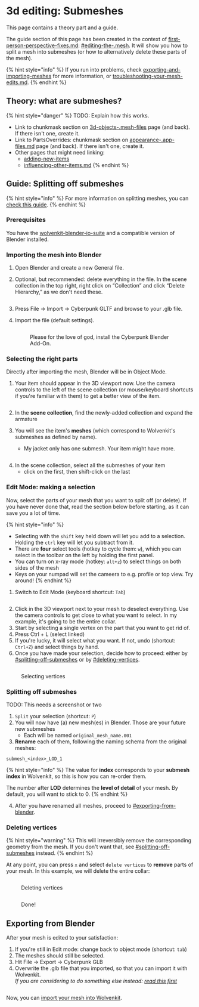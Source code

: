 # 3d editing: Submeshes

This page contains a theory part and a guide.

The guide section of this page has been created in the context of [first-person-perspective-fixes.md](../modding-guides/items-equipment/first-person-perspective-fixes.md "mention"): [#editing-the-.mesh](../modding-guides/items-equipment/first-person-perspective-fixes.md#editing-the-.mesh "mention"). It will show you how to split a mesh into submeshes (or how to alternatively delete these parts of the mesh).

{% hint style="info" %}
If you run into problems, check [exporting-and-importing-meshes](exporting-and-importing-meshes/ "mention") for more information, or [troubleshooting-your-mesh-edits.md](troubleshooting-your-mesh-edits.md "mention").
{% endhint %}

## Theory: what are submeshes?

{% hint style="danger" %}
TODO: Explain how this works.&#x20;

* Link to chunkmask section on [3d-objects-.mesh-files](../files-and-what-they-do/3d-objects-.mesh-files/ "mention") page (and back). If there isn't one, create it.
* Link to PartsOverrides: chunkmask section on [appearance-.app-files.md](../files-and-what-they-do/appearance-.app-files.md "mention") page (and back). If there isn't one, create it.
* Other pages that might need linking:
  * [adding-new-items](../modding-guides/items-equipment/adding-new-items/ "mention")
  * [influencing-other-items.md](../modding-guides/items-equipment/influencing-other-items.md "mention")
{% endhint %}

## Guide: Splitting off submeshes

{% hint style="info" %}
For more information on splitting meshes, you can [check this guide](../modding-guides/everything-else/textured-items-and-cyberpunk-materials.md#step-2-processing-the-downloaded-mesh).
{% endhint %}

### Prerequisites

You have the [wolvenkit-blender-io-suite](../modding-tools/wolvenkit-blender-io-suite/ "mention") and a compatible version of Blender installed.

### Importing the mesh into Blender

1. Open Blender and create a new General file.&#x20;
2.  Optional, but recommended: delete everything in the file. In the scene collection in the top right, right click on “Collection” and click “Delete Hierarchy,” as we don't need these.

    <figure><img src="../../.gitbook/assets/first_person_fixes_12.png" alt=""><figcaption></figcaption></figure>
3. Press File → Import → Cyberpunk GLTF and browse to your .glb file.
4.  Import the file (default settings).

    <figure><img src="../../.gitbook/assets/first_person_fixes_11.png" alt=""><figcaption><p>Please for the love of god, install the Cyberpunk Blender Add-On.</p></figcaption></figure>



### Selecting the right parts

Directly after importing the mesh, Blender will be in Object Mode.

1.  Your item should appear in the 3D viewport now. Use the camera controls to the left of the scene collection (or mouse/keyboard shortcuts if you're familiar with them) to get a better view of the item.

    <figure><img src="../../.gitbook/assets/first_person_fixes_10.png" alt=""><figcaption></figcaption></figure>
2. In the **scene collection**, find the newly-added collection and expand the armature
3. You will see the item's **meshes** (which correspond to Wolvenkit's submeshes as defined by name).
   * My jacket only has one submesh. Your item might have more.&#x20;

<figure><img src="../../.gitbook/assets/first_person_fixes_9.png" alt=""><figcaption></figcaption></figure>

4. In the scene collection, select all the submeshes of your item
   * click on the first, then shift-click on the last

### Edit Mode: making a selection

Now, select the parts of your mesh that you want to split off (or delete). If you have never done that, read the section below before starting, as it can save you a lot of time.

{% hint style="info" %}
* Selecting with the `shift` key held down will let you add to a selection. Holding the `ctrl` key will let you subtract from it.
* There are **four** select tools (hotkey to cycle them: `w`), which you can select in the toolbar on the left by holding the first panel.
* You can turn on x-ray mode (hotkey: `alt+z`) to select things on both sides of the mesh
* Keys on your numpad will set the cameera to e.g. profile or top view. Try around!
{% endhint %}

1. Switch to Edit Mode (keyboard shortcut: `Tab`)

<figure><img src="../../.gitbook/assets/first_person_fixes_8.png" alt=""><figcaption></figcaption></figure>

2. Click in the 3D viewport next to your mesh to deselect everything. Use the camera controls to get close to what you want to select. In my example, it's going to be the entire collar.
3. Start by selecting a single vertex on the part that you want to get rid of.
4. Press Ctrl + L (select linked)
5. If you're lucky, it will select what you want. If not, undo (shortcut: `Ctrl+Z`) and select things by hand.&#x20;
6. Once you have made your selection, decide how to proceed: either by [#splitting-off-submeshes](3d-editing-submeshes.md#splitting-off-submeshes "mention") or by [#deleting-vertices](3d-editing-submeshes.md#deleting-vertices "mention").

<figure><img src="../../.gitbook/assets/first_person_fixes_6.png" alt=""><figcaption><p>Selecting vertices</p></figcaption></figure>

### Splitting off submeshes

TODO: This needs a screenshot or two

1. `Split` your selection (shortcut: `P`)
2. You will now have (a) new mesh(es) in Blender. Those are your future new submeshes
   * Each will be named `original_mesh_name.001`
3. **Rename** each of them, following the naming schema from the original meshes:&#x20;

```
submesh_<index>_LOD_1
```

{% hint style="info" %}
The value for **index** corresponds to your **submesh index** in Wolvenkit, so this is how you can re-order them.

The number after **LOD** determines the **level of detail** of your mesh. By default, you will want to stick to 0.
{% endhint %}

4. After you have renamed all meshes, proceed to [#exporting-from-blender](3d-editing-submeshes.md#exporting-from-blender "mention").

### Deleting vertices

{% hint style="warning" %}
This will irreversibly remove the corresponding geometry from the mesh. If you don't want that, see [#splitting-off-submeshes](3d-editing-submeshes.md#splitting-off-submeshes "mention") instead.
{% endhint %}

At any point, you can press `x` and select `delete vertices` to **remove** parts of your mesh. In this example, we will delete the entire collar:

<figure><img src="../../.gitbook/assets/first_person_fixes_4.png" alt=""><figcaption><p>Deleting vertices</p></figcaption></figure>

<figure><img src="../../.gitbook/assets/first_person_fixes_3.png" alt=""><figcaption><p>Done!</p></figcaption></figure>

## Exporting from Blender

After your mesh is edited to your satisfaction:

1. If you're still in Edit mode: change back to object mode (shortcut: `tab`)
2. The meshes should still be selected.
3. Hit File → Export → Cyberpunk GLB
4. Overwrite the .glb file that you imported, so that you can import it with Wolvenkit. \
   _If you are considering to do something else instead:_ [_read this first_](https://app.gitbook.com/s/-MP\_ozZVx2gRZUPXkd4r/wolvenkit-app/usage/import-export#file-structure)

<figure><img src="../../.gitbook/assets/first_person_fixes_2.png" alt=""><figcaption></figcaption></figure>

Now, you can [import your mesh into Wolvenkit](exporting-and-importing-meshes/#importing-to-.mesh).
